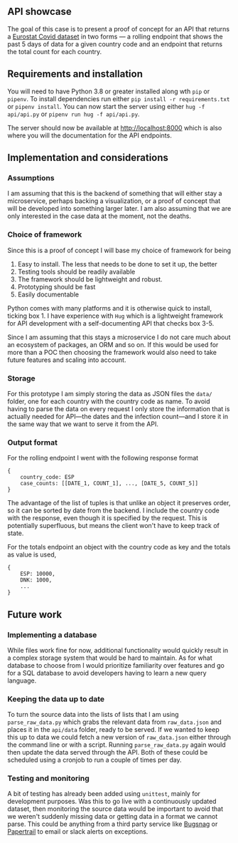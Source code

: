 ## API showcase

The goal of this case is to present a proof of concept for an API that returns a [Eurostat Covid dataset](https://www.ecdc.europa.eu/en/publications-data/data-daily-new-cases-covid-19-eueea-country) in two forms — a rolling endpoint that shows the past 5 days of data for a given country code and an endpoint that returns the total count for each country.

## Requirements and installation
You will need to have Python 3.8 or greater installed along wth `pip` or `pipenv`. To install dependencies run either `pip install -r requirements.txt` or `pipenv install`. You can now start the server using either `hug -f api/api.py` or `pipenv run hug -f api/api.py`.

The server should now be available at [http://localhost:8000](http://localhost:8000) which is also where you will the documentation for the API endpoints.


## Implementation and considerations
### Assumptions
I am assuming that this is the backend of something that will either stay a microservice, perhaps backing a visualization, or a proof of concept that will be developed into something larger later. 
I am also assuming that we are only interested in the case data at the moment, not the deaths.

### Choice of framework

Since this is a proof of concept I will base my choice of framework for being
1. Easy to install. The less that needs to be done to set it up, the better
4. Testing tools should be readily available
2. The framework should be lightweight and robust.
3. Prototyping should be fast
5. Easily documentable

Python comes with many platforms and it is otherwise quick to install, ticking box 1. I have experience with `Hug` which is a lightweight framework for API development with a self-documenting API that checks box 3-5.

Since I am assuming that this stays a microservice I do not care much about an ecosystem of packages, an ORM and so on. If this would be used for more than a POC then choosing the framework would also need to take future features and scaling into account.
  
### Storage
For this prototype I am simply storing the data as JSON files the `data/` folder, one for each country with the country code as name. To avoid having to parse the data on every request I only store the information that is actually needed for API—the dates and the infection count—and I store it in the same way that we want to serve it from the API.


### Output format
For the rolling endpoint I went with the following response format
```
{
	country_code: ESP
	case_counts: [[DATE_1, COUNT_1], ..., [DATE_5, COUNT_5]]
}
```
The advantage of the list of tuples is that unlike an object it preserves order, so it can be sorted by date from the backend. I include the country code with the response, even though it is specified by the request. This is potentially superfluous, but means the client won't have to keep track of state.

For the totals endpoint an object with the country code as key and the totals as value is used,
```
{
	ESP: 10000,
	DNK: 1000,
	...
}
```

## Future work

### Implementing a database
While files work fine for now, additional functionality would quickly result in a complex storage system that would be hard to maintain. As for what database to choose from I would prioritize familiarity over features and go for a SQL database to avoid developers having to learn a new query language.  

### Keeping the data up to date
To turn the source data into the lists of lists that I am using `parse_raw_data.py` which grabs the relevant data from `raw_data.json` and places it in the `api/data` folder, ready to be served.
If we wanted to keep this up to data we could fetch a new version of `raw_data.json` either through the command line or with a script. Running `parse_raw_data.py` again would then update the data served through the API. Both of these could be scheduled using a cronjob to run a couple of times per day.

### Testing and monitoring
A bit of testing has already been added using `unittest`, mainly for development purposes. Was this to go live with a continuously updated dataset, then monitoring the source data would be important to avoid that we weren't suddenly missing data or getting data in a format we cannot parse. This could be anything from a third party service like [Bugsnag](https://www.bugsnag.com/) or [Papertrail](https://papertrailapp.com/) to email or slack alerts on exceptions.
